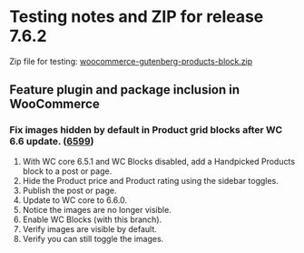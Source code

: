 # Testing notes and ZIP for release 7.6.2

Zip file for testing: [woocommerce-gutenberg-products-block.zip](https://github.com/woocommerce/woocommerce-blocks/files/8940540/woocommerce-gutenberg-products-block.zip)

## Feature plugin and package inclusion in WooCommerce

### Fix images hidden by default in Product grid blocks after WC 6.6 update. ([6599](https://github.com/woocommerce/woocommerce-blocks/pull/6599))

1. With WC core 6.5.1 and WC Blocks disabled, add a Handpicked Products block to a post or page.
2. Hide the Product price and Product rating using the sidebar toggles.
3. Publish the post or page.
4. Update to WC core to 6.6.0.
5. Notice the images are no longer visible.
6. Enable WC Blocks (with this branch).
7. Verify images are visible by default.
8. Verify you can still toggle the images.
